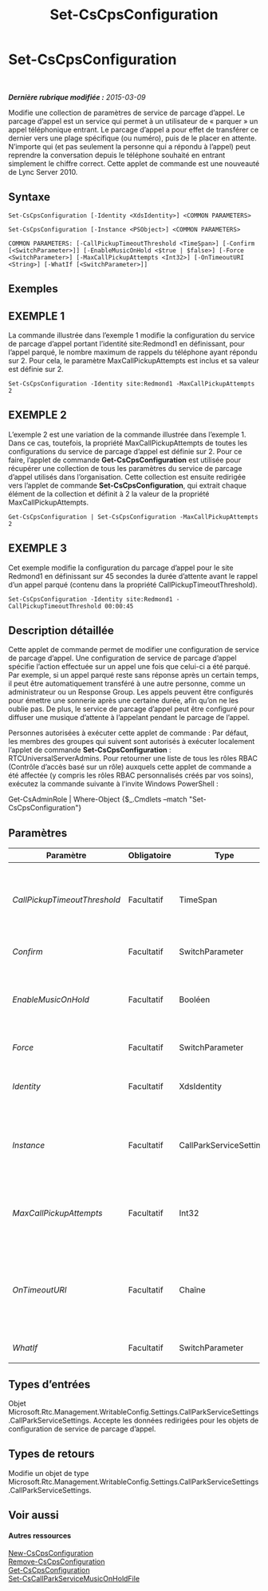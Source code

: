 ﻿---
title: Set-CsCpsConfiguration
TOCTitle: Set-CsCpsConfiguration
ms:assetid: 9c2c0ad1-12f8-47b6-a7ec-60d91c9685bf
ms:mtpsurl: https://technet.microsoft.com/fr-fr/library/Gg412721(v=OCS.15)
ms:contentKeyID: 49298310
ms.date: 05/20/2016
mtps_version: v=OCS.15
ms.translationtype: HT
---

# Set-CsCpsConfiguration

 

_**Dernière rubrique modifiée :** 2015-03-09_

Modifie une collection de paramètres de service de parcage d’appel. Le parcage d’appel est un service qui permet à un utilisateur de « parquer » un appel téléphonique entrant. Le parcage d’appel a pour effet de transférer ce dernier vers une plage spécifique (ou numéro), puis de le placer en attente. N’importe qui (et pas seulement la personne qui a répondu à l’appel) peut reprendre la conversation depuis le téléphone souhaité en entrant simplement le chiffre correct. Cette applet de commande est une nouveauté de Lync Server 2010.

## Syntaxe

    Set-CsCpsConfiguration [-Identity <XdsIdentity>] <COMMON PARAMETERS>

    Set-CsCpsConfiguration [-Instance <PSObject>] <COMMON PARAMETERS>

    COMMON PARAMETERS: [-CallPickupTimeoutThreshold <TimeSpan>] [-Confirm [<SwitchParameter>]] [-EnableMusicOnHold <$true | $false>] [-Force <SwitchParameter>] [-MaxCallPickupAttempts <Int32>] [-OnTimeoutURI <String>] [-WhatIf [<SwitchParameter>]]

## Exemples

## EXEMPLE 1

La commande illustrée dans l’exemple 1 modifie la configuration du service de parcage d’appel portant l’identité site:Redmond1 en définissant, pour l’appel parqué, le nombre maximum de rappels du téléphone ayant répondu sur 2. Pour cela, le paramètre MaxCallPickupAttempts est inclus et sa valeur est définie sur 2.

    Set-CsCpsConfiguration -Identity site:Redmond1 -MaxCallPickupAttempts 2

## EXEMPLE 2

L’exemple 2 est une variation de la commande illustrée dans l’exemple 1. Dans ce cas, toutefois, la propriété MaxCallPickupAttempts de toutes les configurations du service de parcage d’appel est définie sur 2. Pour ce faire, l’applet de commande **Get-CsCpsConfiguration** est utilisée pour récupérer une collection de tous les paramètres du service de parcage d’appel utilisés dans l’organisation. Cette collection est ensuite redirigée vers l’applet de commande **Set-CsCpsConfiguration**, qui extrait chaque élément de la collection et définit à 2 la valeur de la propriété MaxCallPickupAttempts.

    Get-CsCpsConfiguration | Set-CsCpsConfiguration -MaxCallPickupAttempts 2

## EXEMPLE 3

Cet exemple modifie la configuration du parcage d’appel pour le site Redmond1 en définissant sur 45 secondes la durée d’attente avant le rappel d’un appel parqué (contenu dans la propriété CallPickupTimeoutThreshold).

    Set-CsCpsConfiguration -Identity site:Redmond1 -CallPickupTimeoutThreshold 00:00:45

## Description détaillée

Cette applet de commande permet de modifier une configuration de service de parcage d’appel. Une configuration de service de parcage d’appel spécifie l’action effectuée sur un appel une fois que celui-ci a été parqué. Par exemple, si un appel parqué reste sans réponse après un certain temps, il peut être automatiquement transféré à une autre personne, comme un administrateur ou un Response Group. Les appels peuvent être configurés pour émettre une sonnerie après une certaine durée, afin qu’on ne les oublie pas. De plus, le service de parcage d’appel peut être configuré pour diffuser une musique d’attente à l’appelant pendant le parcage de l’appel.

Personnes autorisées à exécuter cette applet de commande : Par défaut, les membres des groupes qui suivent sont autorisés à exécuter localement l’applet de commande **Set-CsCpsConfiguration** : RTCUniversalServerAdmins. Pour retourner une liste de tous les rôles RBAC (Contrôle d’accès basé sur un rôle) auxquels cette applet de commande a été affectée (y compris les rôles RBAC personnalisés créés par vos soins), exécutez la commande suivante à l’invite Windows PowerShell :

Get-CsAdminRole | Where-Object {$\_.Cmdlets –match "Set-CsCpsConfiguration"}

## Paramètres


<table>
<colgroup>
<col style="width: 25%" />
<col style="width: 25%" />
<col style="width: 25%" />
<col style="width: 25%" />
</colgroup>
<thead>
<tr class="header">
<th>Paramètre</th>
<th>Obligatoire</th>
<th>Type</th>
<th>Description</th>
</tr>
</thead>
<tbody>
<tr class="odd">
<td><p><em>CallPickupTimeoutThreshold</em></p></td>
<td><p>Facultatif</p></td>
<td><p>TimeSpan</p></td>
<td><p>Temps qui s’écoule à partir du parcage d’un appel, avant que ce dernier soit de nouveau émis à destination du téléphone sur lequel l’appel a été répondu.</p>
<p>Ce paramètre doit être entré au format hh:mm:ss (hh = heures, mm = minutes, ss = secondes).</p>
<p>Valeur minimale : 10 secondes (00:00:10) ; valeur maximale : 10 minutes (00:10:00)</p></td>
</tr>
<tr class="even">
<td><p><em>Confirm</em></p></td>
<td><p>Facultatif</p></td>
<td><p>SwitchParameter</p></td>
<td><p>Vous demande confirmation avant d’exécuter la commande.</p></td>
</tr>
<tr class="odd">
<td><p><em>EnableMusicOnHold</em></p></td>
<td><p>Facultatif</p></td>
<td><p>Booléen</p></td>
<td><p>Détermine si une musique doit être diffusée à l’appelant pendant le parcage d’un appel.</p>
<p>Lync Server est fourni avec un fichier d’attente musicale par défaut. Vous pouvez modifier ce fichier (et donc la musique qu’entend l’appelant pendant la durée de parcage) au moyen de l’applet de commande <strong>Set-CsCallParkServiceMusicOnHoldFile</strong>.</p></td>
</tr>
<tr class="even">
<td><p><em>Force</em></p></td>
<td><p>Facultatif</p></td>
<td><p>SwitchParameter</p></td>
<td><p>Supprime les invites de confirmation qui s’affichent avant d’effectuer des modifications.</p></td>
</tr>
<tr class="odd">
<td><p><em>Identity</em></p></td>
<td><p>Facultatif</p></td>
<td><p>XdsIdentity</p></td>
<td><p>Identificateur unique de la configuration que vous souhaitez modifier. L’identité spécifie le niveau de l’étendue d’application de la configuration, c’est-à-dire au niveau global ou au niveau d’un site spécifique (au format site:&lt;nom_site&gt;, tel que site:Redmond).</p></td>
</tr>
<tr class="even">
<td><p><em>Instance</em></p></td>
<td><p>Facultatif</p></td>
<td><p>CallParkServiceSettings</p></td>
<td><p>Référence à un objet de configuration de service de parcage d’appel, de type Microsoft.Rtc.Management.WritableConfig.Settings.CallParkServiceSettings.CallParkServiceSettings. Cet objet peut être récupéré avec l’applet de commande <strong>Get-CsCpsConfiguration</strong>. L’objet peut alors être modifié et les modifications peuvent être enregistrées en renvoyant l’objet vers l’applet de commande <strong>Set-CsCpsConfiguration</strong> dans ce paramètre.</p></td>
</tr>
<tr class="odd">
<td><p><em>MaxCallPickupAttempts</em></p></td>
<td><p>Facultatif</p></td>
<td><p>Int32</p></td>
<td><p>Nombre de tentatives de rappel effectuées pour un appel parqué vers le téléphone qui a répondu avant que l’appel soit abandonné et transféré vers l’URI (Uniform Resource Identifier) de secours. L’URI de secours est définie à l’aide du paramètre OnTimeoutURI.</p>
<p>Valeur minimale : 1 ; valeur maximale : 10</p></td>
</tr>
<tr class="even">
<td><p><em>OnTimeoutURI</em></p></td>
<td><p>Facultatif</p></td>
<td><p>Chaîne</p></td>
<td><p>Adresse SIP de l’utilisateur ou du Response Group vers lequel les appels parqués restés sans réponse sont routés. L’appel parqué sera routé après avoir défini le nombre de rappels à l’aide du paramètre MaxCallPickupAttempts. Si ce paramètre a la valeur Null, le paramètre OnTimeoutURI sera ignoré et l’appel parqué sera déconnecté après les tentatives de rappel infructueuses.</p>
<p>Les valeurs doivent être des URI SIP et commencer par la chaîne sip:. Par exemple : sip:rgs1@litwareinc.com.</p></td>
</tr>
<tr class="odd">
<td><p><em>WhatIf</em></p></td>
<td><p>Facultatif</p></td>
<td><p>SwitchParameter</p></td>
<td><p>Décrit ce qui se passe si vous exécutez la commande sans l’exécuter réellement.</p></td>
</tr>
</tbody>
</table>


## Types d’entrées

Objet Microsoft.Rtc.Management.WritableConfig.Settings.CallParkServiceSettings.CallParkServiceSettings. Accepte les données redirigées pour les objets de configuration de service de parcage d’appel.

## Types de retours

Modifie un objet de type Microsoft.Rtc.Management.WritableConfig.Settings.CallParkServiceSettings.CallParkServiceSettings.

## Voir aussi

#### Autres ressources

[New-CsCpsConfiguration](new-cscpsconfiguration.md)  
[Remove-CsCpsConfiguration](remove-cscpsconfiguration.md)  
[Get-CsCpsConfiguration](get-cscpsconfiguration.md)  
[Set-CsCallParkServiceMusicOnHoldFile](set-cscallparkservicemusiconholdfile.md)

